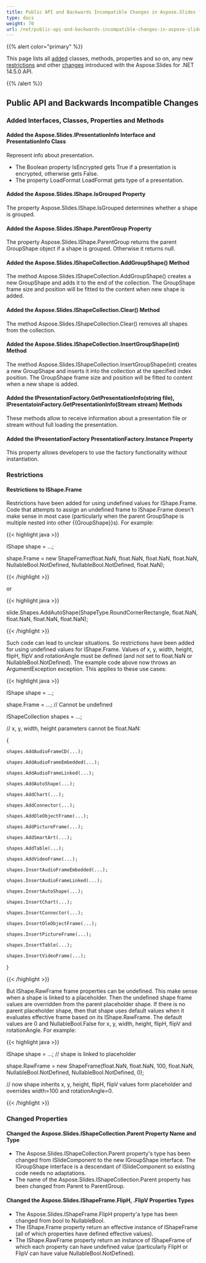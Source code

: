 ```yaml
---
title: Public API and Backwards Incompatible Changes in Aspose.Slides for .NET 14.5.0
type: docs
weight: 70
url: /net/public-api-and-backwards-incompatible-changes-in-aspose-slides-for-net-14-5-0/
---
```


{{% alert color="primary" %}} 

This page lists all [added](/slides/net/public-api-and-backwards-incompatible-changes-in-aspose-slides-for-net-14-5-0/) classes, methods, properties and so on, any new [restrictions](/slides/net/public-api-and-backwards-incompatible-changes-in-aspose-slides-for-net-14-5-0/) and other [changes](/slides/net/public-api-and-backwards-incompatible-changes-in-aspose-slides-for-net-14-5-0/) introduced with the Aspose.Slides for .NET 14.5.0 API.

{{% /alert %}} 
## **Public API and Backwards Incompatible Changes**
### **Added Interfaces, Classes, Properties and Methods**
#### **Added the Aspose.Slides.IPresentationInfo Interface and PresentationInfo Class**
Represent info about presentation.

- The Boolean property IsEncrypted gets True if a presentation is encrypted, otherwise gets False.
- The property LoadFormat LoadFormat gets type of a presentation.
#### **Added the Aspose.Slides.IShape.IsGrouped Property**
The property Aspose.Slides.IShape.IsGrouped determines whether a shape is grouped.
#### **Added the Aspose.Slides.IShape.ParentGroup Property**
The property Aspose.Slides.IShape.ParentGroup returns the parent GroupShape object if a shape is grouped. Otherwise it returns null.
#### **Added the Aspose.Slides.IShapeCollection.AddGroupShape() Method**
The method Aspose.Slides.IShapeCollection.AddGroupShape() creates a new GroupShape and adds it to the end of the collection.
The GroupShape frame size and position will be fitted to the content when new shape is added.
#### **Added the Aspose.Slides.IShapeCollection.Clear() Method**
The method Aspose.Slides.IShapeCollection.Clear() removes all shapes from the collection.
#### **Added the Aspose.Slides.IShapeCollection.InsertGroupShape(int) Method**
The method Aspose.Slides.IShapeCollection.InsertGroupShape(int) creates a new GroupShape and inserts it into the collection at the specified index position.
The GroupShape frame size and position will be fitted to content when a new shape is added.
#### **Added the IPresentationFactory.GetPresentationInfo(string file), IPresentatoinFactory.GetPresentationInfo(Stream stream) Methods**
These methods allow to receive information about a presentation file or stream without full loading the presentation.
#### **Added the IPresentationFactory PresentationFactory.Instance Property**
This property allows developers to use the factory functionality without instantiation.
### **Restrictions**
#### **Restrictions to IShape.Frame**
Restrictions have been added for using undefined values for IShape.Frame. Code that attempts to assign an undefined frame to IShape.Frame doesn't make sense in most case (particularly when the parent GroupShape is multiple nested into other {{GroupShape}}s). For example:

{{< highlight java >}}

 IShape shape = ...;

shape.Frame = new ShapeFrame(float.NaN, float.NaN, float.NaN, float.NaN, NullableBool.NotDefined, NullableBool.NotDefined, float.NaN);


{{< /highlight >}}

or

{{< highlight java >}}

 slide.Shapes.AddAutoShape(ShapeType.RoundCornerRectangle, float.NaN, float.NaN, float.NaN, float.NaN);

{{< /highlight >}}

Such code can lead to unclear situations. So restrictions have been added for using undefined values for IShape.Frame. Values of x, y, width, height, flipH, flipV and rotationAngle must be defined (and not set to float.NaN or NullableBool.NotDefined). The example code above now throws an ArgumentException exception.
This applies to these use cases:

{{< highlight java >}}

 IShape shape = ...;

shape.Frame = ...; // Cannot be undefined

IShapeCollection shapes = ...;

// x, y, width, height parameters cannot be float.NaN:

{

    shapes.AddAudioFrameCD(...);

    shapes.AddAudioFrameEmbedded(...);

    shapes.AddAudioFrameLinked(...);

    shapes.AddAutoShape(...);

    shapes.AddChart(...);

    shapes.AddConnector(...);

    shapes.AddOleObjectFrame(...);

    shapes.AddPictureFrame(...);

    shapes.AddSmartArt(...);

    shapes.AddTable(...);

    shapes.AddVideoFrame(...);

    shapes.InsertAudioFrameEmbedded(...);

    shapes.InsertAudioFrameLinked(...);

    shapes.InsertAutoShape(...);

    shapes.InsertChart(...);

    shapes.InsertConnector(...);

    shapes.InsertOleObjectFrame(...);

    shapes.InsertPictureFrame(...);

    shapes.InsertTable(...);

    shapes.InsertVideoFrame(...);

}


{{< /highlight >}}

But IShape.RawFrame frame properties can be undefined. This make sense when a shape is linked to a placeholder. Then the undefined shape frame values are overridden from the parent placeholder shape. If there is no parent placeholder shape, then that shape uses default values when it evaluates effective frame based on its IShape.RawFrame. The default values are 0 and NullableBool.False for x, y, width, height, flipH, flipV and rotationAngle. For example:

{{< highlight java >}}

 IShape shape = ...; // shape is linked to placeholder

shape.RawFrame = new ShapeFrame(float.NaN, float.NaN, 100, float.NaN, NullableBool.NotDefined, NullableBool.NotDefined, 0);

// now shape inherits x, y, height, flipH, flipV values form placeholder and overrides width=100 and rotationAngle=0.

{{< /highlight >}}
### **Changed Properties**
#### **Changed the Aspose.Slides.IShapeCollection.Parent Property Name and Type**
- The Aspose.Slides.IShapeCollection.Parent property's type has been changed from ISlideComponent to the new IGroupShape interface. The IGroupShape interface is a descendant of ISlideComponent so existing code needs no adaptations.
- The name of the Aspose.Slides.IShapeCollection.Parent property has been changed from Parent to ParentGroup.
#### **Changed the Aspose.Slides.IShapeFrame.FlipH, .FlipV Properties Types**
- The Aspose.Slides.IShapeFrame.FlipH property'a type has been changed from bool to NullableBool.
- The IShape.Frame property return an effective instance of IShapeFrame (all of which properties have defined effective values).
- The IShape.RawFrame property return an instance of IShapeFrame of which each property can have undefined value (particularly FlipH or FlipV can have value NullableBool.NotDefined).

